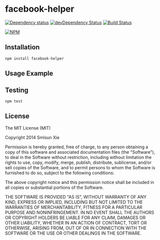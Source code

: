# facebook-helper

[![Dependency status](http://img.shields.io/david/smlsunxie/facebook-helper.svg?style=flat)](https://david-dm.org/smlsunxie/facebook-helper)
[![devDependency Status](http://img.shields.io/david/dev/smlsunxie/facebook-helper.svg?style=flat)](https://david-dm.org/smlsunxie/facebook-helper#info=devDependencies)
[![Build Status](http://img.shields.io/travis/smlsunxie/facebook-helper.svg?style=flat&branch=master)](https://travis-ci.org/smlsunxie/facebook-helper)

[![NPM](https://nodei.co/npm/facebook-helper.svg?style=flat)](https://npmjs.org/package/facebook-helper)

## Installation

    npm install facebook-helper

## Usage Example

## Testing

    npm test

## License

The MIT License (MIT)

Copyright 2014 Smlsun Xie

Permission is hereby granted, free of charge, to any person obtaining a copy
of this software and associated documentation files (the "Software"), to deal
in the Software without restriction, including without limitation the rights
to use, copy, modify, merge, publish, distribute, sublicense, and/or sell
copies of the Software, and to permit persons to whom the Software is
furnished to do so, subject to the following conditions:

The above copyright notice and this permission notice shall be included in
all copies or substantial portions of the Software.

THE SOFTWARE IS PROVIDED "AS IS", WITHOUT WARRANTY OF ANY KIND, EXPRESS OR
IMPLIED, INCLUDING BUT NOT LIMITED TO THE WARRANTIES OF MERCHANTABILITY,
FITNESS FOR A PARTICULAR PURPOSE AND NONINFRINGEMENT. IN NO EVENT SHALL THE
AUTHORS OR COPYRIGHT HOLDERS BE LIABLE FOR ANY CLAIM, DAMAGES OR OTHER
LIABILITY, WHETHER IN AN ACTION OF CONTRACT, TORT OR OTHERWISE, ARISING FROM,
OUT OF OR IN CONNECTION WITH THE SOFTWARE OR THE USE OR OTHER DEALINGS IN
THE SOFTWARE.
